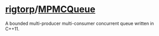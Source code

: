 # [rigtorp](https://github.com/rigtorp)/**[MPMCQueue](https://github.com/rigtorp/MPMCQueue)**

A bounded multi-producer multi-consumer concurrent queue written in C++11.
